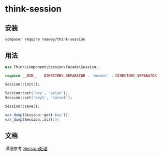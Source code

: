# think-session

## 安装
```bash
composer require reaway/think-session
```

## 用法
```php
use Think\Component\Session\Facade\Session;

require __DIR__ . DIRECTORY_SEPARATOR . 'vendor' . DIRECTORY_SEPARATOR . 'autoload.php';

Session::init();

Session::set('key', 'value');
Session::set('key1', 'value1');

Session::save();

var_dump(Session::get('key'));
var_dump(Session::all());
```

## 文档

详细参考 [Session处理](https://www.kancloud.cn/manual/thinkphp6_0/1037635)